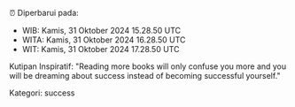 ⏰ Diperbarui pada:
- WIB: Kamis, 31 Oktober 2024 15.28.50 UTC
- WITA: Kamis, 31 Oktober 2024 16.28.50 UTC
- WIT: Kamis, 31 Oktober 2024 17.28.50 UTC

Kutipan Inspiratif:
"Reading more books will only confuse you more and you will be dreaming about success instead of becoming successful yourself."


Kategori: success

